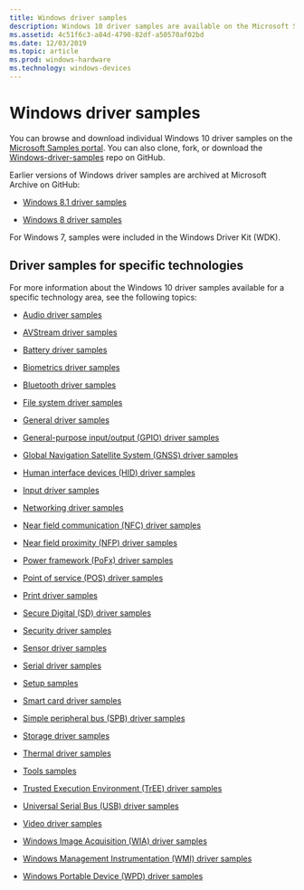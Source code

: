 ```yaml
---
title: Windows driver samples
description: Windows 10 driver samples are available on the Microsoft Samples portal and on GitHub.
ms.assetid: 4c51f6c3-a84d-4790-82df-a50570af02bd
ms.date: 12/03/2019
ms.topic: article
ms.prod: windows-hardware
ms.technology: windows-devices
---
```


# Windows driver samples

You can browse and download individual Windows 10 driver samples on the [Microsoft Samples portal](https://docs.microsoft.com/samples/browse/?products=windows-wdk). You can also clone, fork, or download the [Windows-driver-samples](https://github.com/Microsoft/Windows-driver-samples) repo on GitHub.

Earlier versions of Windows driver samples are archived at Microsoft Archive on GitHub:

- [Windows 8.1 driver samples](https://go.microsoft.com/fwlink/p/?LinkId=618052)

- [Windows 8 driver samples](https://go.microsoft.com/fwlink/p/?LinkId=616509)

For Windows 7, samples were included in the Windows Driver Kit (WDK).

## Driver samples for specific technologies

For more information about the Windows 10 driver samples available for a specific technology area, see the following topics:

- [Audio driver samples](audio-driver-samples.md)

- [AVStream driver samples](avstream-driver-samples.md)

- [Battery driver samples](battery-driver-samples.md)

- [Biometrics driver samples](biometrics-driver-samples.md)

- [Bluetooth driver samples](bluetooth-driver-samples.md)

- [File system driver samples](file-system-driver-samples.md)

- [General driver samples](general-driver-samples.md)

- [General-purpose input/output (GPIO) driver samples](general-purpose-input-output--gpio--driver-samples.md)

- [Global Navigation Satellite System (GNSS) driver samples](gnss-location-driver-samples.md)

- [Human interface devices (HID) driver samples](human-interface-devices--hid--driver-samples.md)

- [Input driver samples](input-driver-samples.md)

- [Networking driver samples](networking-driver-samples.md)

- [Near field communication (NFC) driver samples](near-field-communication--nfc--driver-samples.md)

- [Near field proximity (NFP) driver samples](near-field-proximity--nfp--driver-samples.md)

- [Power framework (PoFx) driver samples](power-framework--pofx--driver-samples.md)

- [Point of service (POS) driver samples](point-of-service--pos--driver-samples.md)

- [Print driver samples](print-driver-samples.md)

- [Secure Digital (SD) driver samples](secure-digital--sd--driver-samples.md)

- [Security driver samples](security-driver-samples.md)

- [Sensor driver samples](sensor-driver-samples.md)

- [Serial driver samples](serial-driver-samples.md)

- [Setup samples](driver-setup-samples.md)

- [Smart card driver samples](smart-card-driver-samples.md)

- [Simple peripheral bus (SPB) driver samples](simple-peripheral-bus--spb--driver-samples.md)

- [Storage driver samples](storage-driver-samples.md)

- [Thermal driver samples](thermal-driver-samples.md)

- [Tools samples](driver-tools-samples.md)

- [Trusted Execution Environment (TrEE) driver samples](tree-driver-samples.md)

- [Universal Serial Bus (USB) driver samples](universal-serial-bus--usb--driver-samples.md)

- [Video driver samples](video-driver-samples.md)

- [Windows Image Acquisition (WIA) driver samples](wia-driver-samples.md)

- [Windows Management Instrumentation (WMI) driver samples](windows-management-instrumentation--wmi--driver-samples.md)

- [Windows Portable Device (WPD) driver samples](windows-portable-device--wpd--driver-samples.md)

